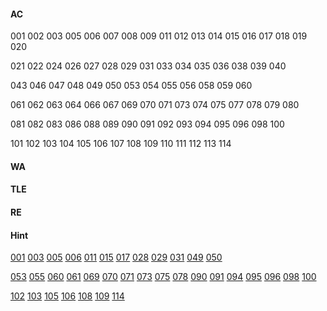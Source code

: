 #### AC

001 002 003 005 006 007 008 009 011 012 013 014 015 016 017 018 019 020

021 022 024 026 027 028 029 031 033 034 035 036 038 039 040

043 046 047 048 049 050 053 054 055 056 058 059 060

061 062 063 064 066 067 069 070 071 073 074 075 077 078 079 080

081 082 083 086 088 089 090 091 092 093 094 095 096 098 100

101 102 103 104 105 106 107 108 109 110 111 112 113 114

#### WA

#### TLE

#### RE

#### Hint

[001](https://github.com/Sylvanuszhy/LeetCode/blob/master/001/README.md) [003](https://github.com/Sylvanuszhy/LeetCode/blob/master/003/README.md) [005](https://github.com/Sylvanuszhy/LeetCode/blob/master/005/README.md) [006](https://github.com/Sylvanuszhy/LeetCode/blob/master/006/README.md) [011](https://github.com/Sylvanuszhy/LeetCode/blob/master/011/README.md) [015](https://github.com/Sylvanuszhy/LeetCode/blob/master/015/README.md) [017](https://github.com/Sylvanuszhy/LeetCode/blob/master/017/README.md) [028](https://github.com/Sylvanuszhy/LeetCode/blob/master/028/README.md) [029](https://github.com/Sylvanuszhy/LeetCode/blob/master/029/README.md) [031](https://github.com/Sylvanuszhy/LeetCode/blob/master/031/README.md) [049](https://github.com/Sylvanuszhy/LeetCode/blob/master/049/README.md) [050](https://github.com/Sylvanuszhy/LeetCode/blob/master/050/README.md) 

[053](https://github.com/Sylvanuszhy/LeetCode/blob/master/053/README.md) [055](https://github.com/Sylvanuszhy/LeetCode/blob/master/055/README.md) [060](https://github.com/Sylvanuszhy/LeetCode/blob/master/060/README.md) [061](https://github.com/Sylvanuszhy/LeetCode/blob/master/061/README.md) [069](https://github.com/Sylvanuszhy/LeetCode/blob/master/069/README.md) [070](https://github.com/Sylvanuszhy/LeetCode/blob/master/070/README.md) [071](https://github.com/Sylvanuszhy/LeetCode/blob/master/071/README.md) [073](https://github.com/Sylvanuszhy/LeetCode/blob/master/073/README.md) [075](https://github.com/Sylvanuszhy/LeetCode/blob/master/075/README.md) [078](https://github.com/Sylvanuszhy/LeetCode/blob/master/078/README.md) [090](https://github.com/Sylvanuszhy/LeetCode/blob/master/090/README.md) [091](https://github.com/Sylvanuszhy/LeetCode/blob/master/091/README.md) [094](https://github.com/Sylvanuszhy/LeetCode/blob/master/094/README.md) [095](https://github.com/Sylvanuszhy/LeetCode/blob/master/095/README.md) [096](https://github.com/Sylvanuszhy/LeetCode/blob/master/096/README.md) [098](https://github.com/Sylvanuszhy/LeetCode/blob/master/098/README.md) [100](https://github.com/Sylvanuszhy/LeetCode/blob/master/100/README.md) 

[102](https://github.com/Sylvanuszhy/LeetCode/blob/master/102/README.md) [103](https://github.com/Sylvanuszhy/LeetCode/blob/master/103/README.md) [105](https://github.com/Sylvanuszhy/LeetCode/blob/master/105/README.md) [106](https://github.com/Sylvanuszhy/LeetCode/blob/master/106/README.md) [108](https://github.com/Sylvanuszhy/LeetCode/blob/master/108/README.md) [109](https://github.com/Sylvanuszhy/LeetCode/blob/master/109/README.md) [114](https://github.com/Sylvanuszhy/LeetCode/blob/master/114/README.md) 